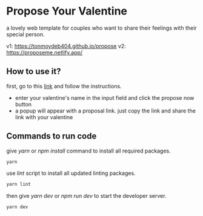# Propose Your Valentine

a lovely web template for couples who want to share their feelings with their special person.

v1: https://tonmoydeb404.github.io/propose
v2: https://proposeme.netlify.app/

## How to use it?

first, go to this [link](https://proposeme.netlify.app/) and follow the instructions.

- enter your valentine's name in the input field and click the propose now button
- a popup will appear with a proposal link. just copy the link and share the link with your valentine

## Commands to run code

give _yarn_ or _npm install_ command to install all required packages.

```bash
yarn
```

use _lint_ script to install all updated linting packages.

```bash
yarn lint
```

then give _yarn dev_ or _npm run dev_ to start the developer server.

```bash
yarn dev
```
